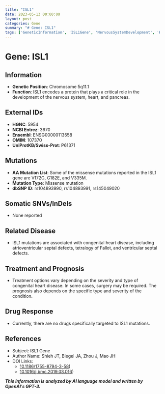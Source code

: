 ```yaml
---
title: "ISL1"
date: 2023-05-13 00:00:00
layout: post
categories: Gene
summary: "# Gene: ISL1"
tags: ['GeneticInformation', 'ISL1Gene', 'NervousSystemDevelopment', 'HeartDevelopment', 'PancreasDevelopment', 'CongenitalHeartDisease', 'Mutation', 'Prognosis']
---
```


# Gene: ISL1

## Information
- **Genetic Position**: Chromosome 5q11.1
- **Function**: ISL1 encodes a protein that plays a critical role in the development of the nervous system, heart, and pancreas.

## External IDs 
- **HGNC**: 5954
- **NCBI Entrez**: 3670
- **Ensembl**: ENSG00000113558
- **OMIM**: 107370
- **UniProtKB/Swiss-Prot**: P61371

## Mutations
- **AA Mutation List**: Some of the missense mutations reported in the ISL1 gene are V172G, G182E, and V335M.
- **Mutation Type**: Missense mutation
- **dbSNP ID**: rs104893990, rs104893991, rs145049020

## Somatic SNVs/InDels 
- None reported

## Related Disease
- ISL1 mutations are associated with congenital heart disease, including atrioventricular septal defects, tetralogy of Fallot, and ventricular septal defects.

## Treatment and Prognosis
- Treatment options vary depending on the severity and type of congenital heart disease. In some cases, surgery may be required. The prognosis also depends on the specific type and severity of the condition.

## Drug Response
- Currently, there are no drugs specifically targeted to ISL1 mutations.

## References
- Subject: ISL1 Gene
- Author Name: Shieh JT, Biegel JA, Zhou J, Mao JH
- DOI Links: 
  - [10.1186/1755-8794-3-58](https://doi.org/10.1186/1755-8794-3-58))
  - [10.1016/j.bmc.2019.03.016](https://doi.org/10.1016/j.bmc.2019.03.016))

**_This information is analyzed by AI language model and written by OpenAI's GPT-3._**